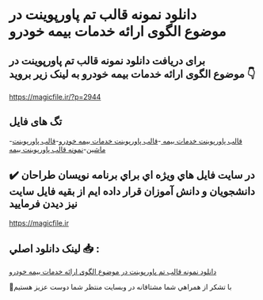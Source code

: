 # دانلود نمونه قالب تم پاورپوینت در موضوع الگوی ارائه خدمات بیمه خودرو

## برای دریافت دانلود نمونه قالب تم پاورپوینت در موضوع الگوی ارائه خدمات بیمه خودرو به لینک زیر بروید 👇

https://magicfile.ir/?p=2944

## تگ های فایل

-[قالب پاورپوینت خدمات بیمه ](https://magicfile.ir/product/%d9%86%d9%85%d9%88%d9%86%d9%87-%d9%82%d8%a7%d9%84%d8%a8-%d9%be%d8%a7%d9%88%d8%b1%d9%be%d9%88%db%8c%d9%86%d8%aa-%d8%af%d8%b1-%d9%85%d9%88%d8%b6%d9%88%d8%b9%d8%a7%d9%84%da%af%d9%88%db%8c-%d8%a7%d8%b1%d8%a7%d8%a6%d9%87-%d8%ae%d8%af%d9%85%d8%a7%d8%aa-%d8%a8%db%8c%d9%85%d9%87-%d8%ae%d9%88%d8%af%d8%b1%d9%88/)-[قالب پاورپوینت خدمات بیمه خودرو](https://magicfile.ir/product/%d9%86%d9%85%d9%88%d9%86%d9%87-%d9%82%d8%a7%d9%84%d8%a8-%d9%be%d8%a7%d9%88%d8%b1%d9%be%d9%88%db%8c%d9%86%d8%aa-%d8%af%d8%b1-%d9%85%d9%88%d8%b6%d9%88%d8%b9%d8%a7%d9%84%da%af%d9%88%db%8c-%d8%a7%d8%b1%d8%a7%d8%a6%d9%87-%d8%ae%d8%af%d9%85%d8%a7%d8%aa-%d8%a8%db%8c%d9%85%d9%87-%d8%ae%d9%88%d8%af%d8%b1%d9%88/)-[قالب پاورپوینت ماشین](https://magicfile.ir/product/%d9%86%d9%85%d9%88%d9%86%d9%87-%d9%82%d8%a7%d9%84%d8%a8-%d9%be%d8%a7%d9%88%d8%b1%d9%be%d9%88%db%8c%d9%86%d8%aa-%d8%af%d8%b1-%d9%85%d9%88%d8%b6%d9%88%d8%b9%d8%a7%d9%84%da%af%d9%88%db%8c-%d8%a7%d8%b1%d8%a7%d8%a6%d9%87-%d8%ae%d8%af%d9%85%d8%a7%d8%aa-%d8%a8%db%8c%d9%85%d9%87-%d8%ae%d9%88%d8%af%d8%b1%d9%88/)-[نمونه قالب پاورپوینت بیمه](https://magicfile.ir/product/%d9%86%d9%85%d9%88%d9%86%d9%87-%d9%82%d8%a7%d9%84%d8%a8-%d9%be%d8%a7%d9%88%d8%b1%d9%be%d9%88%db%8c%d9%86%d8%aa-%d8%af%d8%b1-%d9%85%d9%88%d8%b6%d9%88%d8%b9%d8%a7%d9%84%da%af%d9%88%db%8c-%d8%a7%d8%b1%d8%a7%d8%a6%d9%87-%d8%ae%d8%af%d9%85%d8%a7%d8%aa-%d8%a8%db%8c%d9%85%d9%87-%d8%ae%d9%88%d8%af%d8%b1%d9%88/)

## ✔️ در سايت فايل هاي ويژه اي براي برنامه نويسان طراحان دانشجويان و دانش آموزان قرار داده ايم از بقيه فايل سايت نيز ديدن فرماييد

https://magicfile.ir


## لينک دانلود اصلي 📥 :

[دانلود نمونه قالب تم پاورپوینت در موضوع الگوی ارائه خدمات بیمه خودرو](https://magicfile.ir/product/%d9%86%d9%85%d9%88%d9%86%d9%87-%d9%82%d8%a7%d9%84%d8%a8-%d9%be%d8%a7%d9%88%d8%b1%d9%be%d9%88%db%8c%d9%86%d8%aa-%d8%af%d8%b1-%d9%85%d9%88%d8%b6%d9%88%d8%b9%d8%a7%d9%84%da%af%d9%88%db%8c-%d8%a7%d8%b1%d8%a7%d8%a6%d9%87-%d8%ae%d8%af%d9%85%d8%a7%d8%aa-%d8%a8%db%8c%d9%85%d9%87-%d8%ae%d9%88%d8%af%d8%b1%d9%88/) 


🙏با تشکر از همراهي شما مشتاقانه در وبسایت منتظر شما دوست عزیز هستیم

